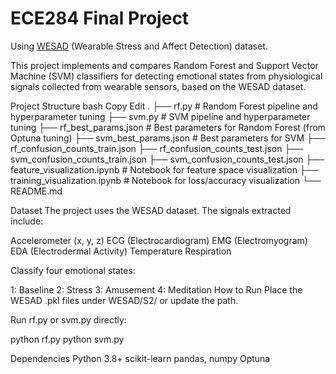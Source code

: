 # ECE284 Final Project

Using [WESAD](https://archive.ics.uci.edu/dataset/465/wesad+wearable+stress+and+affect+detection) (Wearable Stress and Affect Detection) dataset.

This project implements and compares Random Forest and Support Vector Machine (SVM) classifiers for detecting emotional states from physiological signals collected from wearable sensors, based on the WESAD dataset.

Project Structure
bash
Copy
Edit
.
├── rf.py                        # Random Forest pipeline and hyperparameter tuning
├── svm.py                       # SVM pipeline and hyperparameter tuning
├── rf_best_params.json          # Best parameters for Random Forest (from Optuna tuning)
├── svm_best_params.json         # Best parameters for SVM
├── rf_confusion_counts_train.json
├── rf_confusion_counts_test.json
├── svm_confusion_counts_train.json
├── svm_confusion_counts_test.json
├── feature_visualization.ipynb  # Notebook for feature space visualization
├── training_visualization.ipynb # Notebook for loss/accuracy visualization
└── README.md

Dataset
The project uses the WESAD dataset. The signals extracted include:

Accelerometer (x, y, z)
ECG (Electrocardiogram)
EMG (Electromyogram)
EDA (Electrodermal Activity)
Temperature
Respiration

Classify four emotional states:

1: Baseline
2: Stress
3: Amusement
4: Meditation
How to Run
Place the WESAD .pkl files under WESAD/S2/ or update the path.

Run rf.py or svm.py directly:

python rf.py
python svm.py

Dependencies
Python 3.8+
scikit-learn
pandas, numpy
Optuna


